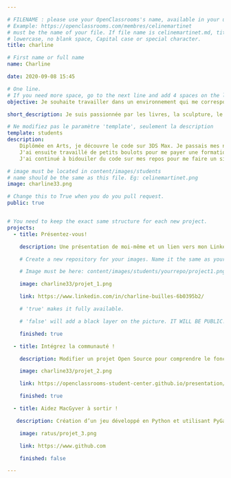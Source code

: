 ```yaml
---

# FILENAME : please use your OpenClassrooms's name, available in your url.
# Example: https://openclassrooms.com/membres/celinemartinet
# must be the name of your file. If file name is celinemartinet.md, title is celinemartinet.
# lowercase, no blank space, Capital case or special character.
title: charline

# First name or full name
name: Charline

date: 2020-09-08 15:45

# One line.
# If you need more space, go to the next line and add 4 spaces on the left, as in 'description'.
objective: Je souhaite travailler dans un environnement qui me correspond et réciproquement.

short_description: Je suis passionnée par les livres, la sculpture, le modeling et le chant... et le code!

# Ne modifiez pas le paramètre 'template', seulement la description
template: students
description:
    Diplômée en Arts, je découvre le code sur 3DS Max. Je passais mes nuits dessus pour rendre des projets potables et puisque personne ne nous aidait dans ce sens, j'ai appris seule.
    J'ai ensuite travaillé de petits boulots pour me payer une formation d'hôtesse de l'air, métier que j'ai exercé pendant plusieurs années sur court puis long-courrier.
    J'ai continué à bidouiler du code sur mes repos pour me faire un site web et j'ai réalisé à quel point j'aimais l'informatique.

# image must be located in content/images/students
# name should be the same as this file. Eg: celinemartinet.png
image: charline33.png

# Change this to True when you do you pull request.
public: true


# You need to keep the exact same structure for each new project.
projects:
  - title: Présentez-vous!

    description: Une présentation de moi-même et un lien vers mon LinkedIn.

    # Create a new repository for your images. Name it the same as your nickname and profile picture.

    # Image must be here: content/images/students/yourrepo/project1.png

    image: charline33/projet_1.png

    link: https://www.linkedin.com/in/charline-builles-6b0395b2/

    # 'true' makes it fully available.

    # 'false' will add a black layer on the picture. IT WILL BE PUBLIC!

    finished: true

  - title: Intégrez la communauté !

    description: Modifier un projet Open Source pour comprendre le fonctionnement de Git, de Github et des pull requests. 

    image: charline33/projet_2.png

    link: https://openclassrooms-student-center.github.io/presentation/students/charline33.html

    finished: true

  - title: Aidez MacGyver à sortir !

   description: Création d’un jeu développé en Python et utilisant PyGame.

    image: ratus/projet_3.png

    link: https://www.github.com

    finished: false

---
```

